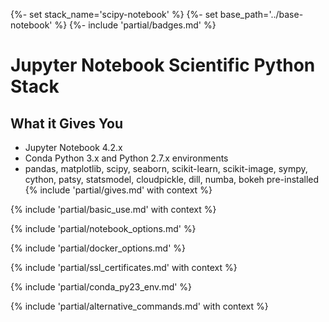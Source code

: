 {%- set stack_name='scipy-notebook' %}
{%- set base_path='../base-notebook' %}
{%- include 'partial/badges.md' %}

# Jupyter Notebook Scientific Python Stack

## What it Gives You

* Jupyter Notebook 4.2.x
* Conda Python 3.x and Python 2.7.x environments
* pandas, matplotlib, scipy, seaborn, scikit-learn, scikit-image, sympy, cython, patsy, statsmodel, cloudpickle, dill, numba, bokeh pre-installed
{% include 'partial/gives.md' with context %}

{% include 'partial/basic_use.md' with context %}

{% include 'partial/notebook_options.md' %}

{% include 'partial/docker_options.md' %}

{% include 'partial/ssl_certificates.md' with context %}

{% include 'partial/conda_py23_env.md' %}

{% include 'partial/alternative_commands.md' with context %}
